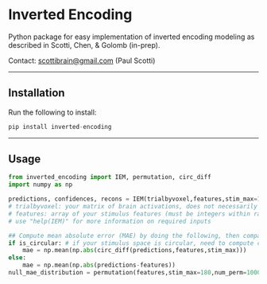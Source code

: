 # Inverted Encoding

Python package for easy implementation of inverted encoding modeling as described in Scotti, Chen, & Golomb (in-prep).

Contact: scottibrain@gmail.com (Paul Scotti)

---

## Installation 

Run the following to install:

```python
pip install inverted-encoding
```

---

## Usage

```python
from inverted_encoding import IEM, permutation, circ_diff
import numpy as np

predictions, confidences, recons = IEM(trialbyvoxel,features,stim_max=180,is_circular=True)
# trialbyvoxel: your matrix of brain activations, does not necessarily have to be voxels
# features: array of your stimulus features (must be integers within range defined by stim_max)
# use "help(IEM)" for more information on required inputs

## Compute mean absolute error (MAE) by doing the following, then compare to null distribution:
if is_circular: # if your stimulus space is circular, need to compute circular differences
    mae = np.mean(np.abs(circ_diff(predictions,features,stim_max))) 
else:
    mae = np.mean(np.abs(predictions-features)) 
null_mae_distribution = permutation(features,stim_max=180,num_perm=1000,is_circular=True)
```

